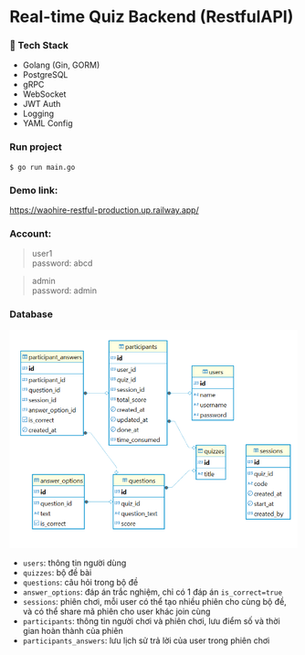 # Real-time Quiz Backend (RestfulAPI)

### 🧠 Tech Stack
- Golang (Gin, GORM)
- PostgreSQL
- gRPC
- WebSocket
- JWT Auth
- Logging
- YAML Config

### Run project

```
$ go run main.go
```

### Demo link: 

https://waohire-restful-production.up.railway.app/

### Account:
>user1 <br>
password: abcd

>admin <br>
password: admin

### Database

![DB diagram](template/diagram/db_diagram.png)


* <code>users</code>: thông tin người dùng
* <code>quizzes</code>: bộ đề bài
* <code>questions</code>: câu hỏi trong bộ đề
* <code>answer_options</code>: đáp án trắc nghiệm, chỉ có 1 đáp án <code>is_correct=true</code>
* <code>sessions</code>: phiên chơi, mỗi user có thể tạo nhiều phiên cho cùng bộ đề, và có thể share mã phiên cho user khác join cùng
* <code>participants</code>: thông tin người chơi và phiên chơi, lưu điểm số và thời gian hoàn thành của phiên
* <code>participants_answers</code>: lưu lịch sử trả lời của user trong phiên chơi 
